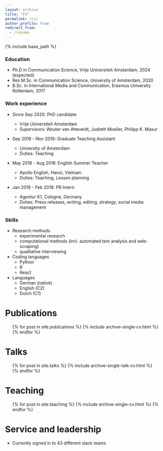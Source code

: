 ```yaml
---
layout: archive
title: "CV"
permalink: /cv/
author_profile: true
redirect_from:
  - /resume
---
```


{% include base_path %}


### Education
* Ph.D in Communication Science, Vrije Universiteit Amsterdam, 2024 (expected)
* Res M.Sc. in Communication Science, University of Amsterdam, 2020
* B.Sc. in International Media and Communication, Erasmus University Rotterdam, 2017

### Work experience
* Since Sep 2020: PhD candidate
  * Vrije Universiteit Amsterdam
  * Supervisors: Wouter van Atteveldt, Judieth Moeller, Philipp K. Masur

* Sep 2019 - Nov 2019: Graduate Teaching Assistant
  * University of Amsterdam
  * Duties: Teaching

* May 2018 - Aug 2018: English Summer Teacher
  * Apollo English, Hanoi, Vietnam
  * Duties: Teaching, Lesson planning

* Jan 2018 - Feb 2018: PR Intern
  * Agentur K1, Cologne, Germany
  * Duties: Press releases, writing, editing, strategy, social media management

### Skills
* Research methods
  * experimental research
  * computational methods (incl. automated text analysis and web-scraping)
  * qualitative interviewing
* Coding languages
  * Python
  * R
  * React
* Languages
  * German (native)
  * English (C2)
  * Dutch (C1)

Publications
======
  <ul>{% for post in site.publications %}
    {% include archive-single-cv.html %}
  {% endfor %}</ul>
  
Talks
======
  <ul>{% for post in site.talks %}
    {% include archive-single-talk-cv.html %}
  {% endfor %}</ul>
  
Teaching
======
  <ul>{% for post in site.teaching %}
    {% include archive-single-cv.html %}
  {% endfor %}</ul>
  
Service and leadership
======
* Currently signed in to 43 different slack teams
